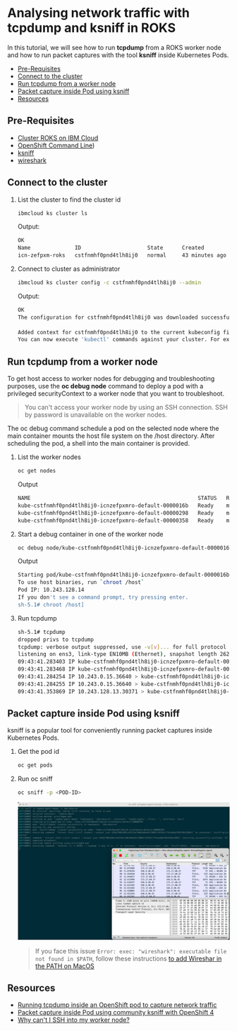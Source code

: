 # Analysing network traffic with tcpdump and ksniff in ROKS

In this tutorial, we will see how to run **tcpdump** from a ROKS worker node and how to run packet captures with the tool **ksniff** inside Kubernetes Pods.

- [Pre-Requisites](#pre-requisites)
- [Connect to the cluster](#connect-to-the-cluster)
- [Run tcpdump from a worker node](#run-tcpdump-from-a-worker-node)
- [Packet capture inside Pod using ksniff](#packet-capture-inside-pod-using-ksniff)
- [Resources](#resources)

## Pre-Requisites

- [Cluster ROKS on IBM Cloud](https://cloud.ibm.com/containers/cluster-management/catalog/create?platformType=openshift)
- [OpenShift Command Line](https://mirror.openshift.com/pub/openshift-v4/clients/ocp/))
- [ksniff](https://github.com/eldadru/ksniff)
- [wireshark](https://www.wireshark.org)

## Connect to the cluster

1. List the cluster to find the cluster id

    ```sh
    ibmcloud ks cluster ls
    ```

    Output:

    ```sh
    OK
    Name              ID                     State      Created          Workers   Location    Version                  Resource Group Name   Provider
    icn-zefpxm-roks   cstfnmhf0pnd4tlh8ij0   normal     43 minutes ago   3         Frankfurt   4.16.19_1543_openshift   icn-zefpxm-group      vpc-gen2
    ```

2. Connect to cluster as administrator

    ```sh
    ibmcloud ks cluster config -c cstfnmhf0pnd4tlh8ij0 --admin
    ```

    Output:

    ```sh
    OK
    The configuration for cstfnmhf0pnd4tlh8ij0 was downloaded successfully.

    Added context for cstfnmhf0pnd4tlh8ij0 to the current kubeconfig file.
    You can now execute 'kubectl' commands against your cluster. For example, run 'kubectl get nodes'.
    ```

## Run tcpdump from a worker node

To get host access to worker nodes for debugging and troubleshooting purposes, use the **oc debug node** command to deploy a pod with a privileged securityContext to a worker node that you want to troubleshoot.

> You can't access your worker node by using an SSH connection. SSH by password is unavailable on the worker nodes.

The oc debug command schedule a pod on the selected node where the main container mounts the host file system on the /host directory. After scheduling the pod, a shell into the main container is provided.

1. List the worker nodes

    ```sh
    oc get nodes
    ```

    Output

    ```sh
    NAME                                                     STATUS   ROLES           AGE   VERSION
    kube-cstfnmhf0pnd4tlh8ij0-icnzefpxmro-default-0000016b   Ready    master,worker   18m   v1.29.8+632b078
    kube-cstfnmhf0pnd4tlh8ij0-icnzefpxmro-default-00000298   Ready    master,worker   18m   v1.29.8+632b078
    kube-cstfnmhf0pnd4tlh8ij0-icnzefpxmro-default-00000358   Ready    master,worker   18m   v1.29.8+632b078
    ```

1. Start a debug container in one of the worker node

    ```sh
    oc debug node/kube-cstfnmhf0pnd4tlh8ij0-icnzefpxmro-default-0000016b
    ```

    Output

    ```sh
    Starting pod/kube-cstfnmhf0pnd4tlh8ij0-icnzefpxmro-default-0000016b-debug ...
    To use host binaries, run `chroot /host`
    Pod IP: 10.243.128.14
    If you don't see a command prompt, try pressing enter.
    sh-5.1# chroot /host]
    ```

1. Run tcpdump

    ```sh
    sh-5.1# tcpdump
    dropped privs to tcpdump
    tcpdump: verbose output suppressed, use -v[v]... for full protocol decode
    listening on ens3, link-type EN10MB (Ethernet), snapshot length 262144 bytes
    09:43:41.283403 IP kube-cstfnmhf0pnd4tlh8ij0-icnzefpxmro-default-0000016b.10250 > 10.243.0.15.36640: Flags [P.], seq 2529229626:2529229682, ack 1604586093, win 128, options [nop,nop,TS val 4171478034 ecr 2951140905], length 56
    09:43:41.283468 IP kube-cstfnmhf0pnd4tlh8ij0-icnzefpxmro-default-0000016b.10250 > 10.243.0.15.36640: Flags [P.], seq 56:239, ack 1, win 128, options [nop,nop,TS val 4171478034 ecr 2951140905], length 183
    09:43:41.284254 IP 10.243.0.15.36640 > kube-cstfnmhf0pnd4tlh8ij0-icnzefpxmro-default-0000016b.10250: Flags [.], ack 56, win 1007, options [nop,nop,TS val 2951140926 ecr 4171478034], length 0
    09:43:41.284255 IP 10.243.0.15.36640 > kube-cstfnmhf0pnd4tlh8ij0-icnzefpxmro-default-0000016b.10250: Flags [.], ack 239, win 1007, options [nop,nop,TS val 2951140926 ecr 4171478034], length 0
    09:43:41.353869 IP 10.243.128.13.30371 > kube-cstfnmhf0pnd4tlh8ij0-icnzefpxmro-default-0000016b.34109: Flags [P.], seq 1738171949:1738172079, ack 2514377068, win 1578, options [nop,nop,TS val 381811480 ecr 649675979], length 130
    ```

## Packet capture inside Pod using ksniff

ksniff is a popular tool for conveniently running packet captures inside Kubernetes Pods.

1. Get the pod id

    ```sh
    oc get pods
    ```

2. Run oc sniff

    ```sh
    oc sniff -p <POD-ID>
    ```

    ![wireshark](./ksniff-wireshark.png)

    > If you face this issue `Error: exec: "wireshark": executable file not found in $PATH`, follow these instructions [to add Wireshar in the PATH on MacOS](https://github.com/eldadru/ksniff/issues/88#issuecomment-742255680)

## Resources

- [Running tcpdump inside an OpenShift pod to capture network traffic](https://access.redhat.com/solutions/4569211s)
- [Packet capture inside Pod using community ksniff with OpenShift 4](https://access.redhat.com/articles/5436111)
- [Why can't I SSH into my worker node?](https://cloud.ibm.com/docs/openshift?topic=openshift-cs_ssh_worker)
